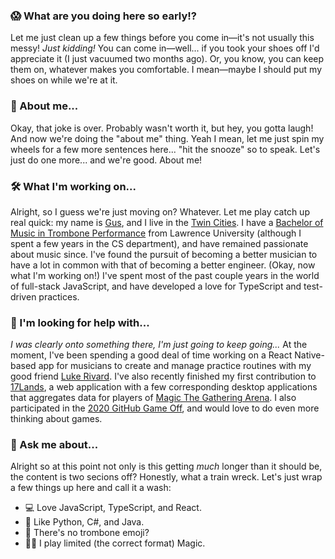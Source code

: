 ### 😱 What are you doing here so early!?
Let me just clean up a few things before you come in—it's not usually this messy! *Just kidding!* You can come in—well... if you took your shoes off I'd appreciate it (I just vacuumed two months ago). Or, you know, you can keep them on, whatever makes you comfortable. I mean—maybe I should put my shoes on while we're at it.

### 👋 About me... 
Okay, that joke is over. Probably wasn't worth it, but hey, you gotta laugh! And now we're doing the "about me" thing. Yeah I mean, let me just spin my wheels for a few more sentences here... "hit the snooze" so to speak. Let's just do one more... and we're good. About me!

### 🛠 What I'm working on...
Alright, so I guess we're just moving on? Whatever. Let me play catch up real quick: my name is [Gus](https://en.wikipedia.org/wiki/Lonesome_Dove#Characters), and I live in the [Twin Cities](https://heggiespizza.com/). I have a [Bachelor of Music in Trombone Performance](https://en.wikipedia.org/wiki/Sunk_cost) from Lawrence University (although I spent a few years in the CS department), and have remained passionate about music since. I've found the pursuit of becoming a better musician to have a lot in common with that of becoming a better engineer. (Okay, now what I'm working on!) I've spent most of the past couple years in the world of full-stack JavaScript, and have developed a love for TypeScript and test-driven practices.

### 🤔 I'm looking for help with...
*I was clearly onto something there, I'm just going to keep going...* At the moment, I've been spending a good deal of time working on a React Native-based app for musicians to create and manage practice routines with my good friend [Luke Rivard](https://www.linkedin.com/in/rivardluke/). I've also recently finished my first contribution to [17Lands](https://www.17lands.com/), a web application with a few corresponding desktop applications that aggregates data for players of [Magic The Gathering Arena](https://magic.wizards.com/en/mtgarena). I also participated in the [2020 GitHub Game Off](https://itch.io/jam/game-off-2020/rate/839955), and would love to do even more thinking about games.

### 💬 Ask me about...
Alright so at this point not only is this getting *much* longer than it should be, the content is two secions off? Honestly, what a train wreck. Let's just wrap a few things up here and call it a wash:

- 💻  Love JavaScript, TypeScript, and React.
- 💾  Like Python, C#, and Java.
- 🎺  There's no trombone emoji?
- 🧙‍♂️  I play limited (the correct format) Magic.
